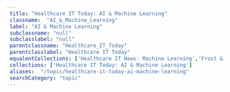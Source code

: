 ```yaml
--- 
 title: "Healthcare IT Today: AI & Machine Learning" 
 classname:  "AI_&_Machine_Learning" 
 label: "AI & Machine Learning" 
 subclassname: "null" 
 subclasslabel: "null" 
 parentclassname: "Healthcare_IT_Today" 
 parentclasslabel: "Healthcare IT Today" 
 equalentCollections: ['Healthcare IT News: Machine Learning','Frost & Sullivan: Artificial Intelligence','Healthcare IT News: Artificial Intelligence','KLAS: Healthcare Artificial Intelligence','U.S. Food and Drug Administration (FDA): Artificial Intelligence and Machine Learning in Software as a Medical Device','Gartner: AIOps (Artificial Intelligence for IT Operations)'] 
 collections: ['Healthcare IT Today: AI & Machine Learning']
 aliases:  "/topic/healthcare-it-today-ai-machine-learning"  
 searchCategory: "topic" 
---
```

